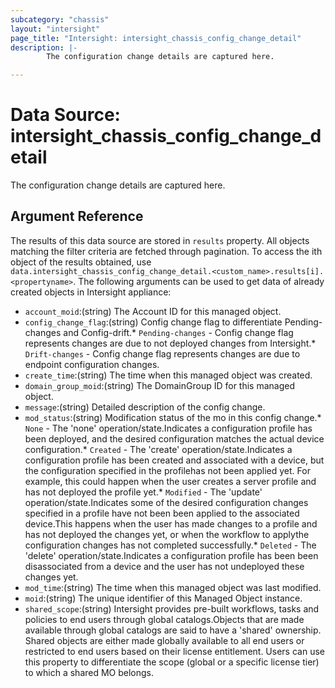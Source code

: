 ```yaml
---
subcategory: "chassis"
layout: "intersight"
page_title: "Intersight: intersight_chassis_config_change_detail"
description: |-
        The configuration change details are captured here.

---
```


# Data Source: intersight_chassis_config_change_detail
The configuration change details are captured here.
## Argument Reference
The results of this data source are stored in `results` property.
All objects matching the filter criteria are fetched through pagination.
To access the ith object of the results obtained, use `data.intersight_chassis_config_change_detail.<custom_name>.results[i].<propertyname>`.
The following arguments can be used to get data of already created objects in Intersight appliance:
* `account_moid`:(string) The Account ID for this managed object. 
* `config_change_flag`:(string) Config change flag to differentiate Pending-changes and Config-drift.* `Pending-changes` - Config change flag represents changes are due to not deployed changes from Intersight.* `Drift-changes` - Config change flag represents changes are due to endpoint configuration changes. 
* `create_time`:(string) The time when this managed object was created. 
* `domain_group_moid`:(string) The DomainGroup ID for this managed object. 
* `message`:(string) Detailed description of the config change. 
* `mod_status`:(string) Modification status of the mo in this config change.* `None` - The 'none' operation/state.Indicates a configuration profile has been deployed, and the desired configuration matches the actual device configuration.* `Created` - The 'create' operation/state.Indicates a configuration profile has been created and associated with a device, but the configuration specified in the profilehas not been applied yet. For example, this could happen when the user creates a server profile and has not deployed the profile yet.* `Modified` - The 'update' operation/state.Indicates some of the desired configuration changes specified in a profile have not been been applied to the associated device.This happens when the user has made changes to a profile and has not deployed the changes yet, or when the workflow to applythe configuration changes has not completed successfully.* `Deleted` - The 'delete' operation/state.Indicates a configuration profile has been been disassociated from a device and the user has not undeployed these changes yet. 
* `mod_time`:(string) The time when this managed object was last modified. 
* `moid`:(string) The unique identifier of this Managed Object instance. 
* `shared_scope`:(string) Intersight provides pre-built workflows, tasks and policies to end users through global catalogs.Objects that are made available through global catalogs are said to have a 'shared' ownership. Shared objects are either made globally available to all end users or restricted to end users based on their license entitlement. Users can use this property to differentiate the scope (global or a specific license tier) to which a shared MO belongs. 
 
